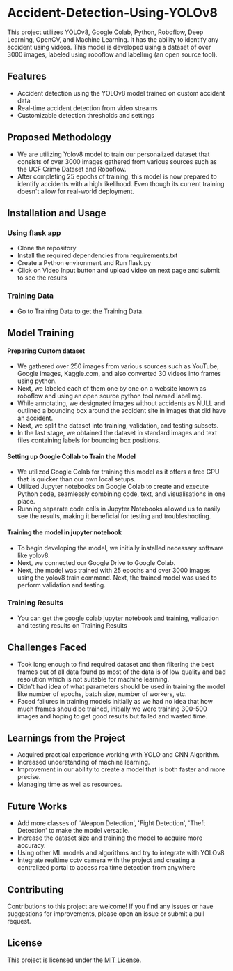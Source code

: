 # Accident-Detection-Using-YOLOv8
This project utilizes YOLOv8, Google Colab, Python, Roboflow, Deep Learning, OpenCV, and Machine Learning. It has the ability to identify any accident using videos. This model is developed using a dataset of over 3000 images, labeled using roboflow and labelImg (an open source tool).

## Features
- Accident detection using the YOLOv8 model trained on custom accident data
- Real-time accident detection from video streams
- Customizable detection thresholds and settings


## Proposed Methodology
- We are utilizing Yolov8 model to train our personalized dataset that consists of over 3000 images gathered from various sources such as the UCF Crime Dataset and Roboflow.
- After completing 25 epochs of training, this model is now prepared to identify accidents with a high likelihood. Even though its current training doesn't allow for real-world deployment.


## Installation and Usage
### Using flask app
- Clone the repository
- Install the required dependencies from requirements.txt
- Create a Python environment and Run flask.py
- Click on Video Input button and upload video on next page and submit to see the results

### Training Data
- Go to <a src="https://drive.google.com/drive/folders/1Yh56CJvFXfS9iJsxpZCZhpwBf45vL6uZ?usp=sharing">Training Data</a> to get the Training Data.

## Model Training
#### Preparing Custom dataset
- We gathered over 250 images from various sources such as YouTube, Google images, Kaggle.com, and also converted 30 videos into frames using python.
- Next, we labeled each of them one by one on a website known as roboflow and using an open source python tool named labelImg.
- While annotating, we designated images without accidents as NULL and outlined a bounding box around the accident site in images that did have an accident.
- Next, we split the dataset into training, validation, and testing subsets.
- In the last stage, we obtained the dataset in standard images and text files containing labels for bounding box positions.
                                                                           
#### Setting up Google Collab to Train the Model
- We utilized Google Colab for training this model as it offers a free GPU that is quicker than our own local setups.
- Utilized Jupyter notebooks on Google Colab to create and execute Python code, seamlessly combining code, text, and visualisations in one place.
- Running separate code cells in Jupyter Notebooks allowed us to easily see the results, making it beneficial for testing and troubleshooting.
                                               
#### Training the model in jupyter notebook
- To begin developing the model, we initially installed necessary software like yolov8.
- Next, we connected our Google Drive to Google Colab.
- Next, the model was trained with 25 epochs and over 3000 images using the yolov8 train command.
Next, the trained model was used to perform validation and testing.

### Training Results
- You can get the google colab jupyter notebook and training, validation and testing results on <a src="https://drive.google.com/drive/folders/14IkrtwecfqIPW-AQ6uR_YUWlo-fwZjBk?usp=sharing">Training Results</a>


## Challenges Faced
- Took long enough to find required dataset and then filtering the best frames out of all data found as most of the data is of low quality and bad resolution which is not suitable for machine learning.
- Didn't had idea of what parameters should be used in training the model like number of epochs, batch size, number of workers, etc.
- Faced failures in training models initially as we had no idea that how much frames should be trained, initially we were training 300-500 images and hoping to get good results but failed and wasted time.


## Learnings from the Project
- Acquired practical experience working with YOLO and CNN Algorithm.
- Increased understanding of machine learning.
- Improvement in our ability to create a model that is both faster and more precise.
- Managing time as well as resources.


## Future Works
- Add more classes of 'Weapon Detection', 'Fight Detection', 'Theft Detection' to make the model versatile.
- Increase the dataset size and training the model to acquire more accuracy.
- Using other ML models and algorithms and try to integrate with YOLOv8
- Integrate realtime cctv camera with the project and creating a centralized portal to access realtime detection from anywhere


## Contributing
Contributions to this project are welcome! If you find any issues or have suggestions for improvements, please open an issue or submit a pull request.

## License
This project is licensed under the [MIT License](LICENSE).
